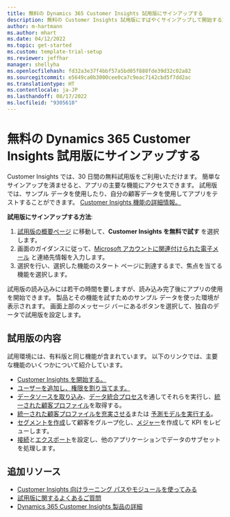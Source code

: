 ```yaml
---
title: 無料の Dynamics 365 Customer Insights 試用版にサインアップする
description: 無料の Customer Insights 試用版にすばやくサインアップして開始する方法について説明します。 アプリについて深く掘り下げたり、さらなる学習リソースを見つけることができます。
author: m-hartmann
ms.author: mhart
ms.date: 04/12/2022
ms.topic: get-started
ms.custom: template-trial-setup
ms.reviewer: jeffhar
manager: shellyha
ms.openlocfilehash: fd32a3e37f4bbf57a5bd05f888fde39d32c02a82
ms.sourcegitcommit: e5649ca0b3000cee0ca7c9eac7142cbd5f7dd2ac
ms.translationtype: HT
ms.contentlocale: ja-JP
ms.lasthandoff: 08/17/2022
ms.locfileid: "9305610"
---
```

# <a name="sign-up-for-a-free-dynamics-365-customer-insights-trial"></a>無料の Dynamics 365 Customer Insights 試用版にサインアップする

Customer Insights では、30 日間の無料試用版をご利用いただけます。 簡単なサインアップを済ませると、アプリの主要な機能にアクセスできます。 試用版では、サンプル データを使用したり、自分の顧客データを使用してアプリをテストすることができます。 [Customer Insights 機能の詳細情報。](overview.md)

**試用版にサインアップする方法**:

1. [試用版の概要ページ](https://dynamics.microsoft.com/ai/customer-insights/) に移動して、**Customer Insights を無料で試す** を選択します。
1. 画面のガイダンスに従って、[Microsoft アカウントに関連付けられた電子メール](https://support.microsoft.com/windows/what-is-a-microsoft-account-4a7c48e9-ff5a-e9c6-5a5c-1a57d66c3bfa) と連絡先情報を入力します。
1. 選択を行い、選択した機能のスタート ページに到達するまで、焦点を当てる機能を選択します。

試用版の読み込みには若干の時間を要しますが、読み込み完了後にアプリの使用を開始できます。 製品とその機能を試すためのサンプル データを使った環境が表示されます。 画面上部のメッセージ バーにあるボタンを選択して、独自のデータで試用版を設定します。

## <a name="what-to-try"></a>試用版の内容

試用環境には、有料版と同じ機能が含まれています。 以下のリンクでは、主要な機能のいくつかについて紹介しています。

- [Customer Insights を開始する。](get-started.md)
- [ユーザーを追加し、権限を割り当てます。](permissions.md)
- [データソースを取り込み](data-sources.md)、[データ統合プロセス](data-unification.md)を通してそれらを実行し、[統一された顧客プロファイル](customer-profiles.md)を取得する。
- [統一された顧客プロファイルを充実させる](enrichment-hub.md)または [予測モデルを実行する](predictions-overview.md)。
- [セグメントを作成](segments.md)して顧客をグループ化し、[メジャー](measures.md)を作成して KPI をレビューします。
- [接続](connections.md)と[エクスポート](export-destinations.md)を設定し、他のアプリケーションでデータのサブセットを処理します。

## <a name="additional-resources"></a>追加リソース

- [Customer Insights 向けラーニング パスやモジュールを使ってみる](/learn/browse/?products=dynamics-cust-insights)
- [試用版に関するよくあるご質問](trial-faq.md)
- [Dynamics 365 Customer Insights 製品の詳細](https://dynamics.microsoft.com/ai/customer-insights/)
